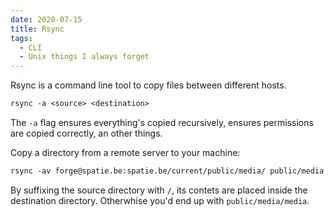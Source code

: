 ```yaml
---
date: 2020-07-15
title: Rsync
tags:
  - CLI
  - Unix things I always forget
---
```


Rsync is a command line tool to copy files between different hosts.

<!--more-->

```txt
rsync -a <source> <destination>
```

The `-a` flag ensures everything's copied recursively, ensures permissions are copied correctly, an other things.

Copy a directory from a remote server to your machine:

```txt
rsync -av forge@spatie.be:spatie.be/current/public/media/ public/media
```

By suffixing the source directory with `/`, its contets are placed inside the destination directory. Otherwhise you'd end up with `public/media/media`.
